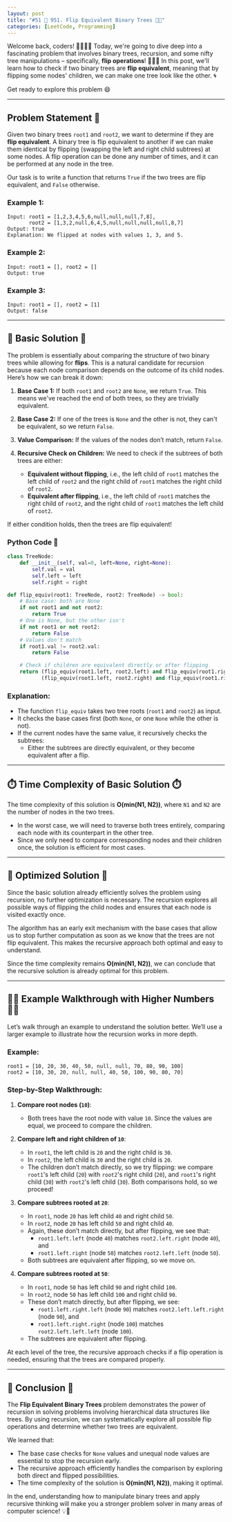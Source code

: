 ```yaml
---
layout: post
title: "#51 🌳 951. Flip Equivalent Binary Trees 🧠🚀"
categories: [LeetCode, Programming]
---
```


Welcome back, coders! 👨‍💻👩‍💻 Today, we're going to dive deep into a fascinating problem that involves binary trees, recursion, and some nifty tree manipulations – specifically, **flip operations**! 🌲🔀🌲 In this post, we'll learn how to check if two binary trees are **flip equivalent**, meaning that by flipping some nodes' children, we can make one tree look like the other. 🌀

Get ready to explore this problem 😄

---

## Problem Statement 📝

Given two binary trees `root1` and `root2`, we want to determine if they are **flip equivalent**. A binary tree is flip equivalent to another if we can make them identical by flipping (swapping the left and right child subtrees) at some nodes. A flip operation can be done any number of times, and it can be performed at any node in the tree.

Our task is to write a function that returns `True` if the two trees are flip equivalent, and `False` otherwise.

### Example 1:

```
Input: root1 = [1,2,3,4,5,6,null,null,null,7,8], 
       root2 = [1,3,2,null,6,4,5,null,null,null,null,8,7]
Output: true
Explanation: We flipped at nodes with values 1, 3, and 5.
```

### Example 2:

```
Input: root1 = [], root2 = []
Output: true
```

### Example 3:

```
Input: root1 = [], root2 = [1]
Output: false
```

---

## 🌟 Basic Solution 🌟

The problem is essentially about comparing the structure of two binary trees while allowing for **flips**. This is a natural candidate for recursion because each node comparison depends on the outcome of its child nodes. Here’s how we can break it down:

1. **Base Case 1:** If both `root1` and `root2` are `None`, we return `True`. This means we've reached the end of both trees, so they are trivially equivalent. 
   
2. **Base Case 2:** If one of the trees is `None` and the other is not, they can't be equivalent, so we return `False`.

3. **Value Comparison:** If the values of the nodes don’t match, return `False`.

4. **Recursive Check on Children:** We need to check if the subtrees of both trees are either:
   - **Equivalent without flipping**, i.e., the left child of `root1` matches the left child of `root2` and the right child of `root1` matches the right child of `root2`.
   - **Equivalent after flipping**, i.e., the left child of `root1` matches the right child of `root2`, and the right child of `root1` matches the left child of `root2`.

If either condition holds, then the trees are flip equivalent!

### Python Code 🐍

```python
class TreeNode:
    def __init__(self, val=0, left=None, right=None):
        self.val = val
        self.left = left
        self.right = right

def flip_equiv(root1: TreeNode, root2: TreeNode) -> bool:
    # Base case: both are None
    if not root1 and not root2:
        return True
    # One is None, but the other isn't
    if not root1 or not root2:
        return False
    # Values don't match
    if root1.val != root2.val:
        return False

    # Check if children are equivalent directly or after flipping
    return (flip_equiv(root1.left, root2.left) and flip_equiv(root1.right, root2.right)) or \
           (flip_equiv(root1.left, root2.right) and flip_equiv(root1.right, root2.left))
```

### Explanation:

- The function `flip_equiv` takes two tree roots (`root1` and `root2`) as input.
- It checks the base cases first (both `None`, or one `None` while the other is not).
- If the current nodes have the same value, it recursively checks the subtrees:
  - Either the subtrees are directly equivalent, or they become equivalent after a flip.

---

## ⏱️ Time Complexity of Basic Solution ⏱️

The time complexity of this solution is **O(min(N1, N2))**, where `N1` and `N2` are the number of nodes in the two trees.

- In the worst case, we will need to traverse both trees entirely, comparing each node with its counterpart in the other tree.
- Since we only need to compare corresponding nodes and their children once, the solution is efficient for most cases.

---

## 🌟 Optimized Solution 🌟

Since the basic solution already efficiently solves the problem using recursion, no further optimization is necessary. The recursion explores all possible ways of flipping the child nodes and ensures that each node is visited exactly once.

The algorithm has an early exit mechanism with the base cases that allow us to stop further computation as soon as we know that the trees are not flip equivalent. This makes the recursive approach both optimal and easy to understand.

Since the time complexity remains **O(min(N1, N2))**, we can conclude that the recursive solution is already optimal for this problem.

---

## 🧑‍🏫 Example Walkthrough with Higher Numbers 🧑‍🏫

Let’s walk through an example to understand the solution better. We’ll use a larger example to illustrate how the recursion works in more depth.

### Example:

```
root1 = [10, 20, 30, 40, 50, null, null, 70, 80, 90, 100]
root2 = [10, 30, 20, null, null, 40, 50, 100, 90, 80, 70]
```

### Step-by-Step Walkthrough:

1. **Compare root nodes (`10`)**:
   - Both trees have the root node with value `10`. Since the values are equal, we proceed to compare the children.

2. **Compare left and right children of `10`**:
   - In `root1`, the left child is `20` and the right child is `30`.
   - In `root2`, the left child is `30` and the right child is `20`.
   - The children don’t match directly, so we try flipping: we compare `root1`'s left child (`20`) with `root2`'s right child (`20`), and `root1`'s right child (`30`) with `root2`'s left child (`30`). Both comparisons hold, so we proceed!

3. **Compare subtrees rooted at `20`**:
   - In `root1`, node `20` has left child `40` and right child `50`.
   - In `root2`, node `20` has left child `50` and right child `40`.
   - Again, these don’t match directly, but after flipping, we see that:
     - `root1.left.left` (node `40`) matches `root2.left.right` (node `40`), and
     - `root1.left.right` (node `50`) matches `root2.left.left` (node `50`).
   - Both subtrees are equivalent after flipping, so we move on.

4. **Compare subtrees rooted at `50`**:
   - In `root1`, node `50` has left child `90` and right child `100`.
   - In `root2`, node `50` has left child `100` and right child `90`.
   - These don’t match directly, but after flipping, we see:
     - `root1.left.right.left` (node `90`) matches `root2.left.left.right` (node `90`), and
     - `root1.left.right.right` (node `100`) matches `root2.left.left.left` (node `100`).
   - The subtrees are equivalent after flipping.

At each level of the tree, the recursive approach checks if a flip operation is needed, ensuring that the trees are compared properly.

---

## 🏁 Conclusion 🏁

The **Flip Equivalent Binary Trees** problem demonstrates the power of recursion in solving problems involving hierarchical data structures like trees. By using recursion, we can systematically explore all possible flip operations and determine whether two trees are equivalent.

We learned that:
- The base case checks for `None` values and unequal node values are essential to stop the recursion early.
- The recursive approach efficiently handles the comparison by exploring both direct and flipped possibilities.
- The time complexity of the solution is **O(min(N1, N2))**, making it optimal.

In the end, understanding how to manipulate binary trees and apply recursive thinking will make you a stronger problem solver in many areas of computer science! 💡🌳
